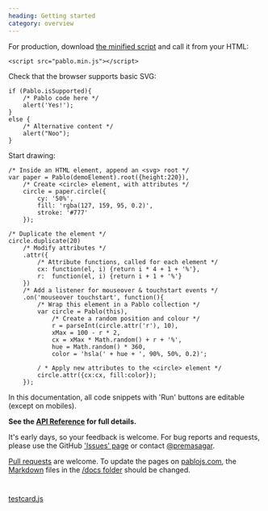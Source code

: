```yaml
--- 
heading: Getting started
category: overview
---
```


For production, download <a href="http://cloud.github.com/downloads/dharmafly/pablo/pablo.min.js" target="_blank">the minified script</a> and call it from your HTML:

    <script src="pablo.min.js"></script>


Check that the browser supports basic SVG:

    if (Pablo.isSupported){
        /* Pablo code here */
        alert('Yes!');
    }
    else {
        /* Alternative content */
        alert("Noo");
    }


Start drawing:

    /* Inside an HTML element, append an <svg> root */
    var paper = Pablo(demoElement).root({height:220}),
        /* Create <circle> element, with attributes */
        circle = paper.circle({
            cy: '50%',
            fill: 'rgba(127, 159, 95, 0.2)',
            stroke: '#777'
        });

    /* Duplicate the element */
    circle.duplicate(20)
        /* Modify attributes */
        .attr({
            /* Attribute functions, called for each element */
            cx: function(el, i) {return i * 4 + 1 + '%'},
            r:  function(el, i) {return i + 1 + '%'}
        })
        /* Add a listener for mouseover & touchstart events */
        .on('mouseover touchstart', function(){
            /* Wrap this element in a Pablo collection */
            var circle = Pablo(this),
                /* Create a random position and colour */
                r = parseInt(circle.attr('r'), 10),
                xMax = 100 - r * 2,
                cx = xMax * Math.random() + r + '%',
                hue = Math.random() * 360,
                color = 'hsla(' + hue + ', 90%, 50%, 0.2)';

            / * Apply new attributes to the <circle> element */
            circle.attr({cx:cx, fill:color});
        });


In this documentation, all code snippets with 'Run' buttons are editable (except on mobiles).

**See the [API Reference][reference] for full details.**

It's early days, so your feedback is welcome. For bug reports and requests, please use the GitHub ['Issues' page][issues] or contact [@premasagar][prem-twitter].

[Pull requests][pull-requests] are welcome. To update the pages on [pablojs.com][pablo-site], the [Markdown][markdown-syntax] files in the [/docs folder][docs-folder] should be changed.


<!-- Testcard demo -->
<div id="testcard" style="margin-top:40px">
    <script>
        // Load testcard script on DOM ready
        if (document.addEventListener){
            document.addEventListener('DOMContentLoaded', function(){
                var script = document.createElement('script');
                document.body.appendChild(script);
                script.src = 'https://raw.github.com/dharmafly/pablo/master/examples/testcard/testcard.js';
            }, false);
        }
    </script>
</div>

[testcard.js][testcard.js]


[pablo-site]: http://pablojs.com
[reference]: http://pablojs.com/reference/
[issues]: https://github.com/dharmafly/pablo/issues
[changelog]: http://pablojs.com/resources/#changelog
[prem-twitter]: https://twitter.com/premasagar
[docs-folder]: https://github.com/dharmafly/pablo/tree/master/docs
[pull-requests]: https://help.github.com/articles/using-pull-requests
[markdown-syntax]: http://daringfireball.net/projects/markdown/syntax
[testcard.js]: https://github.com/dharmafly/pablo/blob/master/examples/testcard/testcard.js